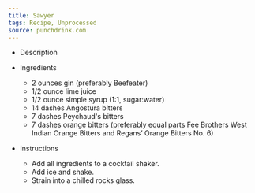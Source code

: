```yaml
---
title: Sawyer
tags: Recipe, Unprocessed
source: punchdrink.com
---
```

- Description

- Ingredients
  - 2 ounces gin (preferably Beefeater)
  - 1/2 ounce lime juice
  - 1/2 ounce simple syrup (1:1, sugar:water)
  - 14 dashes Angostura bitters
  - 7 dashes Peychaud's bitters
  - 7 dashes orange bitters (preferably equal parts Fee Brothers West Indian Orange Bitters and Regans’ Orange Bitters No. 6)
- Instructions
  - Add all ingredients to a cocktail shaker.
  - Add ice and shake.
  - Strain into a chilled rocks glass.

